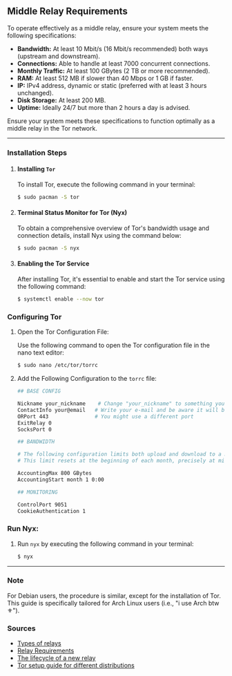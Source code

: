 ## Middle Relay Requirements

To operate effectively as a middle relay, ensure your system meets the following specifications:

- **Bandwidth:** At least 10 Mbit/s (16 Mbit/s recommended) both ways (upstream and downstream).
- **Connections:** Able to handle at least 7000 concurrent connections.
- **Monthly Traffic:** At least 100 GBytes (2 TB or more recommended).
- **RAM:** At least 512 MB if slower than 40 Mbps or 1 GB if faster.
- **IP:** IPv4 address, dynamic or static (preferred with at least 3 hours unchanged).
- **Disk Storage:** At least 200 MB.
- **Uptime:** Ideally 24/7 but more than 2 hours a day is advised.

Ensure your system meets these specifications to function optimally as a middle relay in the Tor network.

---

### Installation Steps

1. #### Installing `Tor`

    To install Tor, execute the following command in your terminal:

    ```bash    
    $ sudo pacman -S tor
    ```

2. #### Terminal Status Monitor for Tor (Nyx)

    To obtain a comprehensive overview of Tor's bandwidth usage and connection details, install Nyx using the command below:

    ```bash
    $ sudo pacman -S nyx
    ```

3. #### Enabling the Tor Service

    After installing Tor, it's essential to enable and start the Tor service using the following command:

    ```bash
    $ systemctl enable --now tor
    ```

### Configuring Tor

1. Open the Tor Configuration File:

    Use the following command to open the Tor configuration file in the nano text editor:
    
    ```bash
    $ sudo nano /etc/tor/torrc
    ```

2. Add the Following Configuration to the `torrc` file:

    ```bash
    ## BASE CONFIG
    
    Nickname your_nickname    # Change "your_nickname" to something you like
    ContactInfo your@email   # Write your e-mail and be aware it will be published
    ORPort 443               # You might use a different port
    ExitRelay 0
    SocksPort 0
    
    ## BANDWIDTH
    
    # The following configuration limits both upload and download to a maximum of 800GB per month. 
    # This limit resets at the beginning of each month, precisely at midnight on the 1st.
    
    AccountingMax 800 GBytes
    AccountingStart month 1 0:00
    
    ## MONITORING
    
    ControlPort 9051
    CookieAuthentication 1
    ```

### Run Nyx:

1. Run `nyx` by executing the following command in your terminal:

      ```bash    
      $ nyx
      ```

---

### Note

For Debian users, the procedure is similar, except for the installation of Tor. This guide is specifically tailored for Arch Linux users (i.e., "i use Arch btw ⚜️").

### Sources

- [Types of relays](https://community.torproject.org/relay/types-of-relays/)
- [Relay Requirements](https://community.torproject.org/relay/relays-requirements/)
- [The lifecycle of a new relay](https://blog.torproject.org/lifecycle-of-a-new-relay/)
- [Tor setup guide for different distributions](https://community.torproject.org/relay/setup/guard/)
